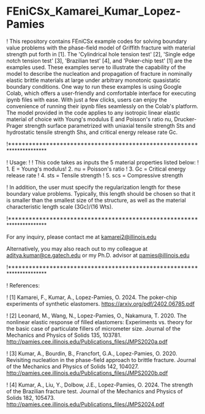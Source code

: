 # FEniCSx_Kamarei_Kumar_Lopez-Pamies
! This repository contains FEniCSx example codes for solving boundary value problems with the phase-field model of Griffith fracture with material strength put forth in [1]. The 'Cylindrical hole tension test' [2], 'Single edge notch tension test' [3], 'Brazilian test' [4], and 'Poker-chip test' [1] are the examples used. These examples serve to illustrate the capability of the model to describe the nucleation and propagation of fracture in nominally elastic brittle materials at large under arbitrary monotonic quasistatic boundary conditions. One way to run these examples is using Google Colab, which offers a user-friendly and comfortable interface for executing ipynb files with ease. With just a few clicks, users can enjoy the convenience of running their ipynb files seamlessly on the Colab's platform. The model provided in the code applies to any isotropic linear elastic material of choice with Young's modulus E and Poisson's ratio nu, Drucker-Prager strength surface parametrized with uniaxial tensile strength Sts and hydrostatic tensile strength Shs, and critical energy release rate Gc.

!********************************************************************** 

! Usage: ! ! This code takes as inputs the 5 material properties listed below: ! 1. E = Young's modulus! 2. nu = Poisson's ratio ! 3. Gc = Critical energy release rate ! 4. sts = Tensile strength ! 5. scs = Compressive strength

! In addition, the user must specify the regularization length for these boundary value problems. Typically, this length should be chosen so that it is smaller than the smallest size of the structure, as well as the material characteristic length scale (3Gc)/(16 Wts).


!********************************************************************** 

For any inquiry, please contact me at kamarei2@illinois.edu

Alternatively, you may also reach out to my colleague at aditya.kumar@ce.gatech.edu or my Ph.D. advisor at pamies@illinois.edu

!********************************************************************** 

! References:

! [1] Kamarei, F., Kumar, A., Lopez-Pamies, O. 2024. The poker-chip experiments of synthetic elastomers. https://arxiv.org/pdf/2402.06785.pdf

! [2] Leonard, M., Wang, N., Lopez-Pamies, O., Nakamura, T. 2020. The nonlinear elastic response of filled elastomers: Experiments vs. theory for the basic case of particulate fillers of micrometer size. Journal of the Mechanics and Physics of Solids 135, 103781. http://pamies.cee.illinois.edu/Publications_files/JMPS2020a.pdf

! [3] Kumar, A., Bourdin, B., Francfort, G.A., Lopez-Pamies, O. 2020. Revisiting nucleation in the phase-field approach to brittle fracture. Journal of the Mechanics and Physics of Solids 142, 104027. http://pamies.cee.illinois.edu/Publications_files/JMPS2020b.pdf

! [4] Kumar, A., Liu, Y., Dolbow, J.E., Lopez-Pamies, O. 2024. The strength of the Brazilian fracture test. Journal of the Mechanics and Physics of Solids 182, 105473. http://pamies.cee.illinois.edu/Publications_files/JMPS2024.pdf
